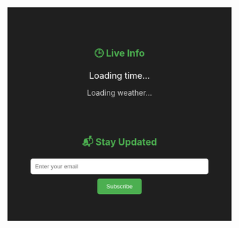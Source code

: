 <!-- Hero Section with Full-Width Static Image (Smaller Height) --><section id="hero" class="fade-in" style="margin: 0; padding: 0;">  <div class="hero-image" style="    background-image: url('{{ '/assets/images/home-hero.jpg' | relative_url }}');    background-size: cover;    background-repeat: no-repeat;    background-position: center;    width: 100%;    height: 55vh;  ">  </div></section><!-- Combined Live Info + Subscribe Section --><section id="info-subscribe" style="display: flex; flex-wrap: wrap; justify-content: center; gap: 40px; background-color: #1f1f1f; color: #fff; padding: 60px 20px; text-align: center;">  <!-- Live Info -->  <div style="flex: 1 1 300px; max-width: 400px;">    <h2 style="color: #4CAF50;">🕒 Live Info</h2>    <p id="current-time" style="font-size: 1.4em; margin: 10px 0;">Loading time...</p>    <p id="weather" style="font-size: 1.2em; color: #ccc;">Loading weather...</p>  </div>  <!-- Subscribe -->  <div style="flex: 1 1 300px; max-width: 400px;">    <h2 style="color: #4CAF50;">📬 Stay Updated</h2>    <form action="https://formspree.io/f/mjvnnkaj" method="POST" class="subscribe-form" style="max-width: 100%; margin: auto;">      <input type="email" name="email" placeholder="Enter your email" required style="padding: 10px; width: 100%; border-radius: 5px; margin-bottom: 10px; border: none;">      <br>      <button type="submit" style="padding: 10px 20px; background-color: #4CAF50; color: white; border: none; border-radius: 5px;">Subscribe</button>    </form>  </div></section><!-- Scripts --><script>  function updateTime() {    const now = new Date();    document.getElementById("current-time").textContent = now.toLocaleString(undefined, {      weekday: 'long',      year: 'numeric',      month: 'long',      day: 'numeric',      hour: '2-digit',      minute: '2-digit',      second: '2-digit',    });  }  setInterval(updateTime, 1000);  updateTime();  fetch("https://api.open-meteo.com/v1/forecast?latitude=40.7&longitude=-74.0&current_weather=true")    .then(res => res.json())    .then(data => {      const temp = data.current_weather.temperature;      const wind = data.current_weather.windspeed;      document.getElementById("weather").textContent = `🌤️ Temp: ${temp}°C • Wind: ${wind} km/h`;    })    .catch(() => {      document.getElementById("weather").textContent = "Unable to fetch weather data.";    });</script>